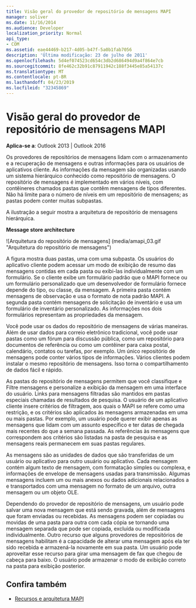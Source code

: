 ```yaml
---
title: Visão geral do provedor de repositório de mensagens MAPI
manager: soliver
ms.date: 11/16/2014
ms.audience: Developer
localization_priority: Normal
api_type:
- COM
ms.assetid: eae44469-b217-4d05-b47f-5a0b1fab7056
description: 'Última modificação: 23 de julho de 2011'
ms.openlocfilehash: 5d4ef074523cd654c3db2d686494d9a4f864e7cb
ms.sourcegitcommit: 8fe462c32b91c87911942c188f3445e85a54137c
ms.translationtype: MT
ms.contentlocale: pt-BR
ms.lasthandoff: 04/23/2019
ms.locfileid: "32345869"
---
```

# <a name="mapi-message-store-provider-overview"></a>Visão geral do provedor de repositório de mensagens MAPI
  
**Aplica-se a**: Outlook 2013 | Outlook 2016 
  
Os provedores de repositórios de mensagens lidam com o armazenamento e a recuperação de mensagens e outras informações para os usuários de aplicativos cliente. As informações da mensagem são organizadas usando um sistema hierárquico conhecido como repositório de mensagens. O repositório de mensagens é implementado em vários níveis, com contêineres chamados pastas que contêm mensagens de tipos diferentes. Não há limite para o número de níveis em um repositório de mensagens; as pastas podem conter muitas subpastas. 
  
A ilustração a seguir mostra a arquitetura de repositório de mensagens hierárquica.
  
**Message store architecture**
  
![Arquitetura do repositório de mensagens] (media/amapi_03.gif "Arquitetura do repositório de mensagens")
  
A figura mostra duas pastas, uma com uma subpasta. Os usuários do aplicativo cliente podem acessar um modo de exibição de resumo das mensagens contidas em cada pasta ou exibi-las individualmente com um formulário. Se o cliente exibe um formulário padrão que o MAPI fornece ou um formulário personalizado que um desenvolvedor de formulário fornece depende do tipo, ou classe, da mensagem. A primeira pasta contém mensagens de observação e usa o formato de nota padrão MAPI. A segunda pasta contém mensagens de solicitação de inventário e usa um formulário de inventário personalizado. As informações nos dois formulários representam as propriedades da mensagem.
  
Você pode usar os dados do repositório de mensagens de várias maneiras. Além de usar dados para correio eletrônico tradicional, você pode usar pastas como um fórum para discussão pública, como um repositório para documentos de referência ou como um contêiner para caixa postal, calendário, contatos ou tarefas, por exemplo. Um único repositório de mensagens pode conter vários tipos de informações. Vários clientes podem instalar o mesmo repositório de mensagens. Isso torna o compartilhamento de dados fácil e rápido. 
  
As pastas do repositório de mensagens permitem que você classifique e Filtre mensagens e personalize a exibição da mensagem em uma interface do usuário. Links para mensagens filtradas são mantidos em pastas especiais chamadas de resultados de pesquisa. O usuário de um aplicativo cliente insere critérios de filtragem, aos quais o MAPI se refere como uma restrição, e os critérios são aplicados às mensagens armazenadas em uma ou mais pastas. Por exemplo, um usuário pode querer exibir apenas as mensagens que lidam com um assunto específico e ter datas de chegada mais recentes do que a semana passada. As referências às mensagens que correspondem aos critérios são listadas na pasta de pesquisa e as mensagens reais permanecem em suas pastas regulares.
  
As mensagens são as unidades de dados que são transferidas de um usuário ou aplicativo para outro usuário ou aplicativo. Cada mensagem contém algum texto de mensagem, com formatação simples ou complexa, e informações de envelope de mensagens usadas para transmissão. Algumas mensagens incluem um ou mais anexos ou dados adicionais relacionados a e transportados com uma mensagem no formato de um arquivo, outra mensagem ou um objeto OLE. 
  
Dependendo do provedor de repositório de mensagens, um usuário pode salvar uma nova mensagem que está sendo gravada, além de mensagens que foram enviadas ou recebidas. As mensagens podem ser copiadas ou movidas de uma pasta para outra com cada cópia se tornando uma mensagem separada que pode ser copiada, excluída ou modificada individualmente. Outro recurso que alguns provedores de repositórios de mensagens habilitam é a capacidade de alterar uma mensagem após ela ter sido recebida e armazená-la novamente em sua pasta. Um usuário pode aproveitar esse recurso para girar uma mensagem de fax que chegou de cabeça para baixo. O usuário pode armazenar o modo de exibição correto na pasta para exibição posterior. 
  
## <a name="see-also"></a>Confira também

- [Recursos e arquitetura MAPI](mapi-features-and-architecture.md)

